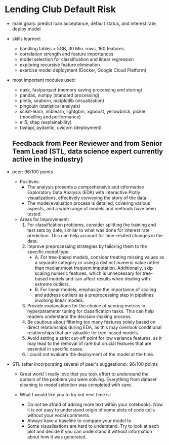# Lending Club Default Risk

- main goals: predict loan acceptance, default status, and interest rate; deploy model

- skills learned:
   - handling tables > 5GB, 30 Mio. rows, 160 features.
   - correlation strength and feature importances
   - model selection for classification and linear regression
   - exploring recursive feature elimination
   - exercise model deployment (Docker, Google Cloud Platform)

- most important modules used:
   - dask, fastparquet (memory saving processing and storing)
   - pandas, numpy (standard processing)
   - plotly, seaborn, matplotlib (visualization)
   - pingouin (statistical analysis)
   - scikit-learn, imblearn, lightgbm, xgboost, yellowbrick, pickle (modelling and performance)
   - eli5, shap (explainability)
   - fastapi, pydantic, uvicorn (deployment)



   ## Feedback from Peer Reviewer and from Senior Team Lead (STL, data science expert currently active in the industry)

- peer: 96/100 points
  - Positives:
    - The analysis presents a comprehensive and informative Exploratory Data Analysis (EDA) with interactive Plotly visualizations, effectively conveying the story of the data. 
    - The model evaluation process is detailed, covering various aspects, and a wide range of models and methods have been tested.
  - Areas for Improvement:
    1. For classification problems, consider splitting the training and test sets by date, similar to what was done for interest rate prediction. This can help account for time-related changes in the data.
    2. Improve preprocessing strategies by tailoring them to the specific model type. 
       - A. For tree-based models, consider treating missing values as a separate category or using a distinct numeric value rather than median/most frequent imputation. Additionally, skip scaling numeric features, which is unnecessary for tree-based models and can affect results when dealing with extreme outliers. 
       - B. For linear models, emphasize the importance of scaling and address outliers as a preprocessing step in pipelines involving linear models.
    3. Provide explanations for the choice of scoring metrics in hyperparameter tuning for classification tasks. This can help readers understand the decision-making process.
    4. Be cautious about filtering too many features solely based on direct relationships during EDA, as this may overlook conditional relationships that are valuable for tree-based models.
    5. Avoid setting a strict cut-off point for low variance features, as it may lead to the removal of rare but crucial features that are essential in specific cases.
    6. I could not evaluate the deployment of the model at the time.


- STL (after incorporating several of peer's suggestions): 96/100 points

  - Great work! I really love that you took effort to understand the domain of the problem you were solving. Everything from dataset cleaning to model selection was completed with care. 

  - What I would like you to try out next time is:
    * Do not be afraid of adding more text within your notebooks. Now it is not easy to understand origin of some plots of code cells without your vocal comments.
    * Always have a baseline to compare your model to.
    * Some visualisations are hard to understand. Try to look at each plot and decide if you can understand it without information about how it was generated.   